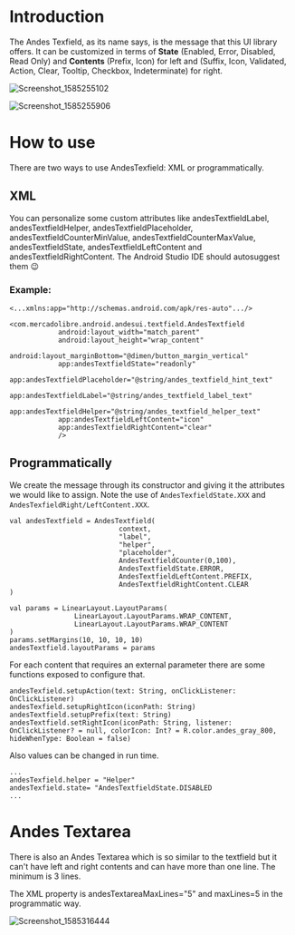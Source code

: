 # Introduction

The Andes Texfield, as its name says, is the message that this UI library offers.
It can be customized in terms of **State** (Enabled, Error, Disabled, Read Only) and **Contents** (Prefix, Icon) for left and (Suffix, Icon, Validated, Action, Clear, Tooltip, Checkbox, Indeterminate) for right.

![Screenshot_1585255102](https://user-images.githubusercontent.com/51792499/77694705-43633800-6f89-11ea-80e1-38b2cebca220.png)

![Screenshot_1585255906](https://user-images.githubusercontent.com/51792499/77695468-925d9d00-6f8a-11ea-9c3d-8d086f4d2d6a.png)
 
# How to use

There are two ways to use AndesTexfield: XML or programmatically. 
 
## XML

You can personalize some custom attributes like andesTextfieldLabel, andesTextfieldHelper, andesTextfieldPlaceholder, andesTextfieldCounterMinValue, andesTextfieldCounterMaxValue, andesTextfieldState, andesTextfieldLeftContent and andesTextfieldRightContent.
The Android Studio IDE should autosuggest them 😉

### Example:

```
<...xmlns:app="http://schemas.android.com/apk/res-auto".../>

<com.mercadolibre.android.andesui.textfield.AndesTextfield
            android:layout_width="match_parent"
            android:layout_height="wrap_content"
            android:layout_marginBottom="@dimen/button_margin_vertical"
            app:andesTextfieldState="readonly"
            app:andesTextfieldPlaceholder="@string/andes_textfield_hint_text"
            app:andesTextfieldLabel="@string/andes_textfield_label_text"
            app:andesTextfieldHelper="@string/andes_textfield_helper_text"
            app:andesTextfieldLeftContent="icon"
            app:andesTextfieldRightContent="clear"
            />
```

## Programmatically

We create the message through its constructor and giving it the attributes we would like to assign.
Note the use of `AndesTexfieldState.XXX` and `AndesTexfieldRight/LeftContent.XXX`.

```
val andesTextfield = AndesTextfield(
                           context, 
                           "label", 
                           "helper", 
                           "placeholder", 
                           AndesTextfieldCounter(0,100),
                           AndesTextfieldState.ERROR, 
                           AndesTextfieldLeftContent.PREFIX, 
                           AndesTextfieldRightContent.CLEAR
)

val params = LinearLayout.LayoutParams(
                LinearLayout.LayoutParams.WRAP_CONTENT,
                LinearLayout.LayoutParams.WRAP_CONTENT
)
params.setMargins(10, 10, 10, 10)
andesTextfield.layoutParams = params
```

For each content that requires an external parameter there are some functions exposed to configure that.

```
andesTexfield.setupAction(text: String, onClickListener: OnClickListener)
andesTexfield.setupRightIcon(iconPath: String)
andesTextfield.setupPrefix(text: String)
andesTextfield.setRightIcon(iconPath: String, listener: OnClickListener? = null, colorIcon: Int? = R.color.andes_gray_800, hideWhenType: Boolean = false)

```

Also values can be changed in run time.

```
...
andesTexfield.helper = "Helper"
andesTexfield.state= "AndesTextfieldState.DISABLED
...
```

# Andes Textarea

There is also an Andes Textarea which is so similar to the textfield but it can't have left and right contents and can have more than one line. The minimum is 3 lines.

The XML property is andesTextareaMaxLines="5" and maxLines=5 in the programmatic way.

![Screenshot_1585316444](https://user-images.githubusercontent.com/51792499/77761884-79e79400-7017-11ea-8181-bc541a223e99.png)

